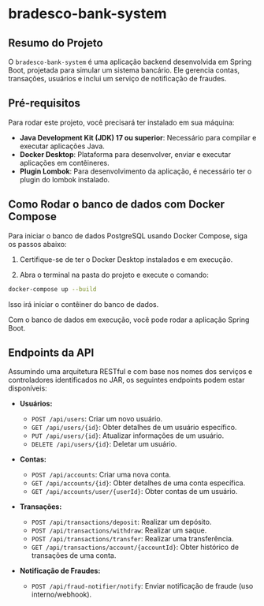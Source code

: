 # bradesco-bank-system




## Resumo do Projeto

O `bradesco-bank-system` é uma aplicação backend desenvolvida em Spring Boot, projetada para simular um
sistema bancário. Ele gerencia contas, transações, usuários e inclui um serviço de notificação de fraudes.




## Pré-requisitos

Para rodar este projeto, você precisará ter instalado em sua máquina:

- **Java Development Kit (JDK) 17 ou superior**: Necessário para compilar e executar aplicações Java.
- **Docker Desktop**: Plataforma para desenvolver, enviar e executar aplicações em contêineres.
- **Plugin Lombok**: Para desenvolvimento da aplicação, é necessário ter o plugin do lombok instalado.

## Como Rodar o banco de dados com Docker Compose

Para iniciar  o banco de dados PostgreSQL usando Docker Compose, siga os passos abaixo:

1. Certifique-se de ter o Docker Desktop instalados e em execução.

2. Abra o terminal na pasta do projeto e execute o comando:

```bash
docker-compose up --build
```

Isso irá iniciar o contêiner do banco de dados.

Com o banco de dados em execução, você pode rodar a aplicação Spring Boot.

## Endpoints da API

Assumindo uma arquitetura RESTful e com base nos nomes dos serviços e controladores identificados no JAR, os seguintes endpoints podem estar disponíveis:

- **Usuários:**
    - `POST /api/users`: Criar um novo usuário.
    - `GET /api/users/{id}`: Obter detalhes de um usuário específico.
    - `PUT /api/users/{id}`: Atualizar informações de um usuário.
    - `DELETE /api/users/{id}`: Deletar um usuário.

- **Contas:**
    - `POST /api/accounts`: Criar uma nova conta.
    - `GET /api/accounts/{id}`: Obter detalhes de uma conta específica.
    - `GET /api/accounts/user/{userId}`: Obter contas de um usuário.

- **Transações:**
    - `POST /api/transactions/deposit`: Realizar um depósito.
    - `POST /api/transactions/withdraw`: Realizar um saque.
    - `POST /api/transactions/transfer`: Realizar uma transferência.
    - `GET /api/transactions/account/{accountId}`: Obter histórico de transações de uma conta.

- **Notificação de Fraudes:**
    - `POST /api/fraud-notifier/notify`: Enviar notificação de fraude (uso interno/webhook).